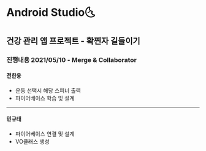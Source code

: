 # Android Studio:last_quarter_moon_with_face:

## 건강 관리 앱 프로젝트 - 확찐자 길들이기


### 진행내용 2021/05/10 - Merge & Collaborator
#### 전한웅

- 운동 선택시 해당 스피너 출력
- 파이어베이스 학습 및 설계

------

#### 민규태

- 파이어베이스 연결 및 설계
- VO클래스 생성

